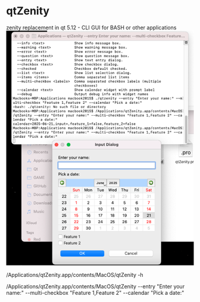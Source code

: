 # qtZenity
zenity replacement in qt 5.12 - CLI GUI for BASH or other applications
![screenshot ](screenshot.png)

/Applications/qtZenity.app/contents/MacOS/qtZenity -h

/Applications/qtZenity.app/contents/MacOS/qtZenity --entry "Enter your name:" --multi-checkbox "Feature 1,Feature 2" --calendar "Pick a date:"